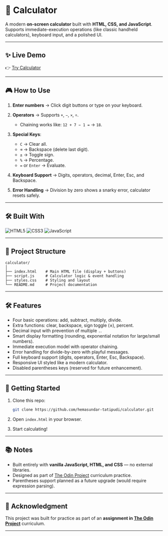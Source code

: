 # 🔢 Calculator

A modern **on-screen calculator** built with **HTML, CSS, and JavaScript**.
Supports immediate-execution operations (like classic handheld calculators), keyboard input, and a polished UI.

---

## ✨ Live Demo

👉 [Try Calculator](https://hemasundar-tatipudi.github.io/calculator/)

---

## 🎮 How to Use

1. **Enter numbers** → Click digit buttons or type on your keyboard.
2. **Operators** → Supports `+`, `−`, `×`, `÷`.

   * Chaining works like: `12 + 7 − 1 =` → `18`.
3. **Special Keys**:

   * `C` → Clear all.
   * `⌫` → Backspace (delete last digit).
   * `±` → Toggle sign.
   * `%` → Percentage.
   * `=` or `Enter` → Evaluate.
4. **Keyboard Support** → Digits, operators, decimal, Enter, Esc, and Backspace.
5. **Error Handling** → Division by zero shows a snarky error, calculator resets safely.

---

## 🛠 Built With

![HTML5](https://img.shields.io/badge/HTML5-E34F26?logo=html5\&logoColor=fff\&style=for-the-badge)
![CSS3](https://img.shields.io/badge/CSS3-1572B6?logo=css3\&logoColor=fff\&style=for-the-badge)
![JavaScript](https://img.shields.io/badge/JavaScript-F7DF1E?logo=javascript\&logoColor=000\&style=for-the-badge)

---

## 📂 Project Structure

```
calculator/
│
├── index.html    # Main HTML file (display + buttons)
├── script.js     # Calculator logic & event handling
├── styles.css    # Styling and layout
└── README.md     # Project documentation
```

---

## 🛠 Features

* Four basic operations: add, subtract, multiply, divide.
* Extra functions: clear, backspace, sign toggle (±), percent.
* Decimal input with prevention of multiple `.`.
* Smart display formatting (rounding, exponential notation for large/small numbers).
* Immediate execution model with operator chaining.
* Error handling for divide-by-zero with playful messages.
* Full keyboard support (digits, operators, Enter, Esc, Backspace).
* Responsive UI styled like a modern calculator.
* Disabled parentheses keys (reserved for future enhancement).

---

## 🚀 Getting Started

1. Clone this repo:

   ```bash
   git clone https://github.com/hemasundar-tatipudi/calculator.git
   ```

2. Open `index.html` in your browser.

3. Start calculating!

---

## 📚 Notes

* Built entirely with **vanilla JavaScript, HTML, and CSS** — no external libraries.
* Designed as part of [The Odin Project](https://www.theodinproject.com/) curriculum practice.
* Parentheses support planned as a future upgrade (would require expression parsing).

---

## 📖 Acknowledgment

This project was built for practice as part of an **assignment in [The Odin Project](https://www.theodinproject.com/)** curriculum.

---
